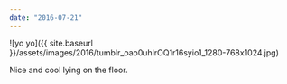 ```yaml
---
date: "2016-07-21"
---
```


![yo yo]({{ site.baseurl }}/assets/images/2016/tumblr_oao0uhlrOQ1r16syio1_1280-768x1024.jpg)

Nice and cool lying on the floor.
